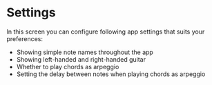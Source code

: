 # Settings
In this screen you can configure following app settings that suits your preferences:
* Showing simple note names throughout the app
* Showing left-handed and right-handed guitar
* Whether to play chords as arpeggio
* Setting the delay between notes when playing chords as arpeggio
